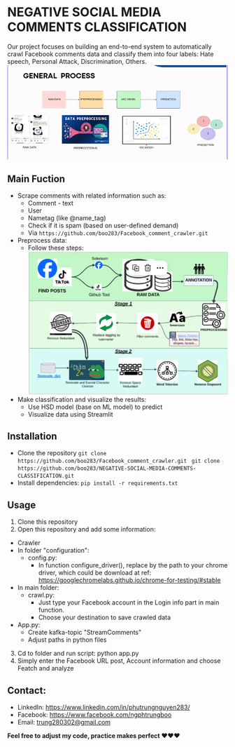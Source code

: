 # NEGATIVE SOCIAL MEDIA COMMENTS CLASSIFICATION

Our project focuses on building an end-to-end system to automatically crawl Facebook comments data and classify them into four labels: Hate speech, Personal Attack, Discrimination, Others.
![Total](general.png)
 ## Main Fuction 
- Scrape comments with related information such as: 
  - Comment - text 
  - User 
  - Nametag (like @name_tag) 
  - Check if it is spam (based on user-defined demand)  
  - Via ```https://github.com/boo283/Facebook_comment_crawler.git ```
- Preprocess data:
  - Follow these steps:
  ![Preprocess](prepro.png)
- Make classification and visualize the results:
  - Use HSD model (base on ML model) to predict
  - Visualize data using Streamlit 
  
## Installation
- Clone the repository
  ``` git clone https://github.com/boo283/Facebook_comment_crawler.git ```
  ``` git clone https://github.com/boo283/NEGATIVE-SOCIAL-MEDIA-COMMENTS-CLASSIFICATION.git```
- Install dependencies: 
 ``` pip install -r requirements.txt ```
 
 ## Usage
 1. Clone this repository 
 2. Open this repository and add some information: 
- Crawler
 - In folder "configuration":
   -  config.py:
      -    In function configure_driver(), replace by the path to your chrome driver, which could be download at
        ref: https://googlechromelabs.github.io/chrome-for-testing/#stable
 - In main folder: 
   - crawl.py:  
      - Just type your Facebook account in the Login info part in main function. 
      - Choose your destination to save crawled data 
- App.py:
  - Create kafka-topic "StreamComments"
  - Adjust paths in python files
 3. Cd to folder and run script: python app.py
 4. Simply enter the Facebook URL post, Account information and choose Featch and analyze


  ## Contact:    
  - LinkedIn: https://www.linkedin.com/in/phutrungnguyen283/ 
  - Facebook: https://www.facebook.com/ngphtrungboo 
  - Email: trung280302@gmail.com 
  
<strong> Feel free to adjust my code, practice makes perfect ❤️❤️❤️ <strong>
